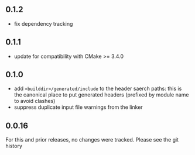 ## 0.1.2
 * fix dependency tracking

## 0.1.1
 * update for compatibility with CMake >= 3.4.0

## 0.1.0
 * add `<builddir>/generated/include` to the header saerch paths: this is the
   canonical place to put generated headers (prefixed by module name to avoid
   clashes)
 * suppress duplicate input file warnings from the linker

## 0.0.16
For this and prior releases, no changes were tracked. Please see the git
history

